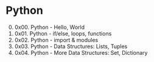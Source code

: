 # Python

0. 0x00. Python - Hello, World
1. 0x01. Python - if/else, loops, functions
2. 0x02. Python - import & modules
3. 0x03. Python - Data Structures: Lists, Tuples
4. 0x04. Python - More Data Structures: Set, Dictionary
